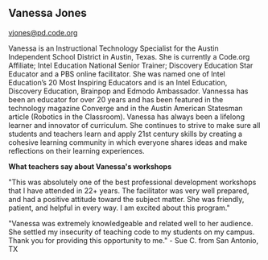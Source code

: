 ## Vanessa Jones


[vjones@pd.code.org](mailto:vjones@pd.code.org)

Vanessa is an Instructional Technology Specialist for the Austin Independent School District in Austin, Texas. She is currently a Code.org Affiliate; Intel Education National Senior Trainer; Discovery Education Star Educator and a PBS online facilitator. She was named one of Intel Education’s 20 Most Inspiring Educators and is an Intel Education, Discovery Education, Brainpop and Edmodo Ambassador. Vannessa has been an educator for over 20 years and has been featured in the technology magazine Converge and in the Austin American Statesman article (Robotics in the Classroom). Vanessa has always been a lifelong learner and innovator of curriculum. She continues to strive to make sure all students and teachers learn and apply 21st century skills by creating a cohesive learning community in which everyone shares ideas and make reflections on their learning experiences. 

**What teachers say about Vanessa's workshops**

"This was absolutely one of the best professional development workshops 
that I have attended in 22+ years. The facilitator was very well prepared, 
and had a positive attitude toward the subject matter. She was friendly, 
patient, and helpful in every way. I am excited about this program." 

"Vanessa was extremely knowledgeable and related well to her audience. She 
settled my insecurity of teaching code to my students on my campus. Thank 
you for providing this opportunity to me." - Sue C. from San Antonio, TX